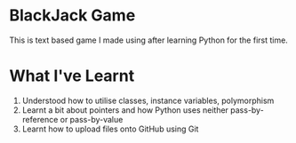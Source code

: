 # BlackJack Game
This is text based game I made using after learning Python for the first time.
# What I've Learnt
1. Understood how to utilise classes, instance variables, polymorphism
2. Learnt a bit about pointers and how Python uses neither pass-by-reference or pass-by-value
3. Learnt how to upload files onto GitHub using Git
